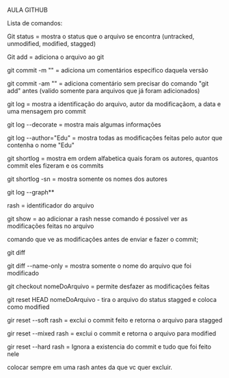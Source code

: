 AULA GITHUB	

Lista de comandos:

Git status = mostra o status que o arquivo se encontra (untracked,
unmodified, modified, stagged)

Git add = adiciona o arquivo ao git

git commit -m "" = adiciona um comentários especifico daquela versão

git commit -am "" = adiciona comentário sem precisar do comando "git add" antes (valido somente para arquivos que já foram adicionados)

git log = mostra a identificação do arquivo, autor da modificaçãom, a data e uma mensagem pro commit

git log --decorate = mostra mais algumas informações

git log --author="Edu" = mostra todas as modificações feitas pelo autor que contenha o nome "Edu"

git shortlog = mostra em ordem alfabetica quais foram os autores, quantos commit eles fizeram e os commits

git shortlog -sn = mostra somente os nomes dos autores

git log --graph**

rash = identificador do arquivo

git show = ao adicionar a rash nesse comando é possivel ver as modificações feitas no arquivo

comando que ve as modificações antes de enviar e fazer o commit;

git diff  

git diff --name-only = mostra somente o nome do arquivo que foi modificado

git checkout nomeDoArquivo = permite desfazer as modificações feitas

git reset HEAD nomeDoArquivo - tira o arquivo do status stagged e coloca como modified

gir reset --soft rash = exclui o commit feito e retorna o arquivo para stagged

gir reset --mixed rash = exclui o commit e retorna o arquivo para modified

gir reset --hard rash = Ignora a existencia do commit e tudo que foi feito nele

colocar sempre em uma rash antes da que vc quer excluir.

